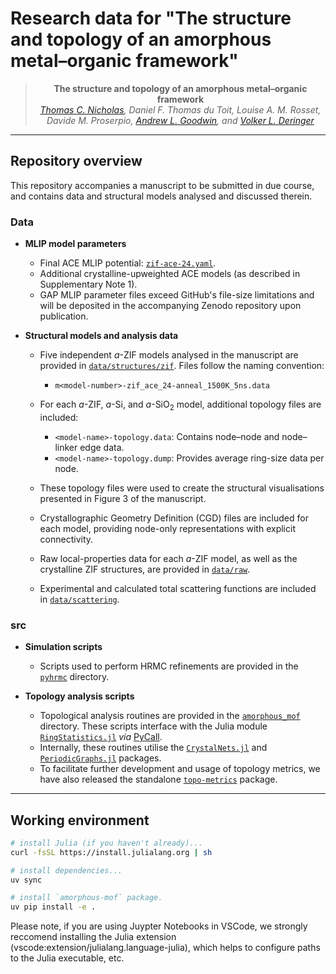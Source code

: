 # Research data for "The structure and topology of an amorphous metal–organic framework"

<div align="center">
    
> **The structure and topology of an amorphous metal–organic framework**\
> _[Thomas C. Nicholas](https://tcnicholas.github.io/), Daniel F. Thomas du Toit, Louise A. M. Rosset, Davide M. Proserpio, [Andrew L. Goodwin](https://goodwingroupox.uk/), and [Volker L. Deringer](http://deringer.chem.ox.ac.uk)_

</div>

---

## Repository overview

This repository accompanies a manuscript to be submitted in due course, and 
contains data and structural models analysed and discussed therein.

### Data


- **MLIP model parameters**
  
  - Final ACE MLIP potential: [`zif-ace-24.yaml`](data/mlips/zif-ace-24.yaml).
  - Additional crystalline-upweighted ACE models (as described in Supplementary Note 1).
  - GAP MLIP parameter files exceed GitHub's file-size limitations and will be deposited in the accompanying Zenodo repository upon publication.


- **Structural models and analysis data**
  
  - Five independent $a$-ZIF models analysed in the manuscript are provided in [`data/structures/zif`](data/structures/zif). Files follow the naming convention:
    - `m<model-number>-zif_ace_24-anneal_1500K_5ns.data`

  - For each $a$-ZIF, $a$-Si, and $a$-SiO<sub>2</sub> model, additional topology files are included:
    - `<model-name>-topology.data`: Contains node–node and node–linker edge data.
    - `<model-name>-topology.dump`: Provides average ring-size data per node.

  - These topology files were used to create the structural visualisations presented in Figure 3 of the manuscript.

  - Crystallographic Geometry Definition (CGD) files are included for each model, providing node-only representations with explicit connectivity.

  - Raw local-properties data for each $a$-ZIF model, as well as the crystalline ZIF structures, are provided in [`data/raw`](data/raw).

  - Experimental and calculated total scattering functions are included in [`data/scattering`](data/scattering).


### src
  
  - **Simulation scripts**
    - Scripts used to perform HRMC refinements are provided in the [`pyhrmc`](src/pyhrmc) directory.

  - **Topology analysis scripts**
    - Topological analysis routines are provided in the [`amorphous_mof`](src/amorphous_mof) directory. These scripts interface with the Julia module [`RingStatistics.jl`](src/RingStatistics/src/RingStatistics.jl) *via* [PyCall](https://github.com/JuliaPy/PyCall.jl).
    - Internally, these routines utilise the [`CrystalNets.jl`](https://github.com/coudertlab/CrystalNets.jl) and [`PeriodicGraphs.jl`](https://github.com/Liozou/PeriodicGraphs.jl) packages.
    - To facilitate further development and usage of topology metrics, we have also released the standalone [`topo-metrics`](https://github.com/tcnicholas/topo-metrics) package.

---

## Working environment

```bash
# install Julia (if you haven't already)...
curl -fsSL https://install.julialang.org | sh

# install dependencies...
uv sync

# install `amorphous-mof` package.
uv pip install -e .
```

Please note, if you are using Juypter Notebooks in VSCode, we strongly reccomend
installing the Julia extension (vscode:extension/julialang.language-julia), 
which helps to configure paths to the Julia executable, etc.
